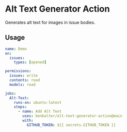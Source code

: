 # Alt Text Generator Action

Generates alt text for images in issue bodies.

## Usage

```yml
name: Demo
on:
  issues:
    types: [opened]

permissions:
  issues: write
  contents: read
  models: read

jobs:
  Alt-Text:
    runs-on: ubuntu-latest
    steps:
      - name: Add Alt Text
        uses: benbalter/alt-text-generator-action@main
        with:
          GITHUB_TOKEN: ${{ secrets.GITHUB_TOKEN }}
```
